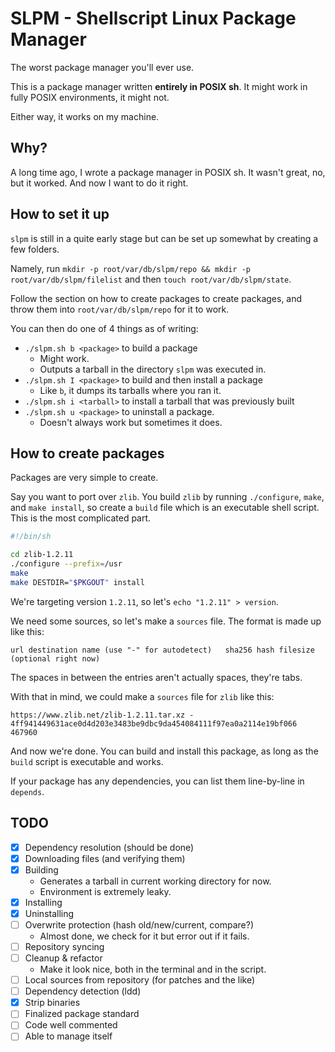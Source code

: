 # SLPM - Shellscript Linux Package Manager
The worst package manager you'll ever use.

This is a package manager written **entirely in POSIX sh**.
It might work in fully POSIX environments, it might not.

Either way, it works on my machine.

## Why?
A long time ago, I wrote a package manager in POSIX sh.
It wasn't great, no, but it worked. And now I want to do it right.

## How to set it up
`slpm` is still in a quite early stage but can be set up somewhat by creating a
few folders.

Namely, run `mkdir -p root/var/db/slpm/repo && mkdir -p root/var/db/slpm/filelist`
and then `touch root/var/db/slpm/state`.

Follow the section on how to create packages to create packages, and throw them
into `root/var/db/slpm/repo` for it to work.

You can then do one of 4 things as of writing:
- `./slpm.sh b <package>` to build a package
  - Might work.
  - Outputs a tarball in the directory `slpm` was executed in.
- `./slpm.sh I <package>` to build and then install a package
  - Like `b`, it dumps its tarballs where you ran it.
- `./slpm.sh i <tarball>` to install a tarball that was previously built
- `./slpm.sh u <package>` to uninstall a package.
  - Doesn't always work but sometimes it does.

## How to create packages
Packages are very simple to create.

Say you want to port over `zlib`.
You build `zlib` by running `./configure`, `make`, and `make install`, so create
a `build` file which is an executable shell script.
This is the most complicated part.

```sh
#!/bin/sh

cd zlib-1.2.11
./configure --prefix=/usr
make
make DESTDIR="$PKGOUT" install
```

We're targeting version `1.2.11`, so let's `echo "1.2.11" > version`.

We need some sources, so let's make a `sources` file.
The format is made up like this:
```
url	destination name (use "-" for autodetect)	sha256 hash	filesize (optional right now)
```
The spaces in between the entries aren't actually spaces, they're tabs.

With that in mind, we could make a `sources` file for `zlib` like this:
```
https://www.zlib.net/zlib-1.2.11.tar.xz	-	4ff941449631ace0d4d203e3483be9dbc9da454084111f97ea0a2114e19bf066	467960
```

And now we're done.
You can build and install this package, as long as the `build` script is executable and works.

If your package has any dependencies, you can list them line-by-line in `depends`.

## TODO
- [X] Dependency resolution (should be done)
- [X] Downloading files (and verifying them)
- [X] Building
  - Generates a tarball in current working directory for now.
  - Environment is extremely leaky.
- [X] Installing
- [X] Uninstalling
- [ ] Overwrite protection (hash old/new/current, compare?)
  - Almost done, we check for it but error out if it fails.
- [ ] Repository syncing
- [ ] Cleanup & refactor
  - Make it look nice, both in the terminal and in the script.
- [ ] Local sources from repository (for patches and the like)
- [ ] Dependency detection (ldd)
- [X] Strip binaries
- [ ] Finalized package standard
- [ ] Code well commented
- [ ] Able to manage itself

